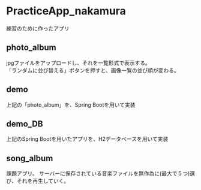 # PracticeApp_nakamura
練習のために作ったアプリ

## photo_album
jpgファイルをアップロードし、それを一覧形式で表示する。<br>
「ランダムに並び替える」ボタンを押すと、画像一覧の並び順が変わる。

## demo
上記の「photo_album」を、Spring Bootを用いて実装

## demo_DB
上記のSpring Bootを用いたアプリを、H2データベースを用いて実装

## song_album
課題アプリ。
サーバーに保存されている音楽ファイルを無作為に(最大で５つ)選び、それを再生していく。
